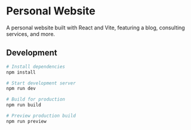 # Personal Website

A personal website built with React and Vite, featuring a blog, consulting services, and more.

## Development

```bash
# Install dependencies
npm install

# Start development server
npm run dev

# Build for production
npm run build

# Preview production build
npm run preview
```